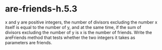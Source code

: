 # are-friends-h.5.3
 x and y are positive integers, the number of divisors excluding the number x itself is equal to the number of y, and at the same time, if the sum of divisors excluding the number of y is x is the number of friends. Write the areFriends method that tests whether the two integers it takes as parameters are friends.
